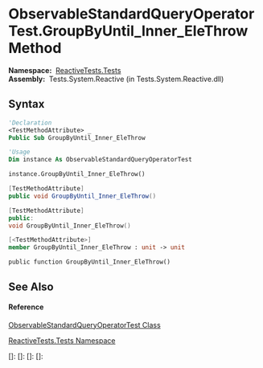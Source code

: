 # ObservableStandardQueryOperatorTest.GroupByUntil\_Inner\_EleThrow Method

**Namespace:**  [ReactiveTests.Tests](ReactiveTests.Tests\ReactiveTests.Tests.md)  
**Assembly:**  Tests.System.Reactive (in Tests.System.Reactive.dll)

## Syntax

```vb
'Declaration
<TestMethodAttribute> _
Public Sub GroupByUntil_Inner_EleThrow
```

```vb
'Usage
Dim instance As ObservableStandardQueryOperatorTest

instance.GroupByUntil_Inner_EleThrow()
```

```csharp
[TestMethodAttribute]
public void GroupByUntil_Inner_EleThrow()
```

```c++
[TestMethodAttribute]
public:
void GroupByUntil_Inner_EleThrow()
```

```fsharp
[<TestMethodAttribute>]
member GroupByUntil_Inner_EleThrow : unit -> unit 
```

```jscript
public function GroupByUntil_Inner_EleThrow()
```

## See Also

#### Reference

[ObservableStandardQueryOperatorTest Class](ObservableStandardQueryOperatorTest\ObservableStandardQueryOperatorTest.md)

[ReactiveTests.Tests Namespace](ReactiveTests.Tests\ReactiveTests.Tests.md)

[]: 
[]: 
[]: 
[]: 